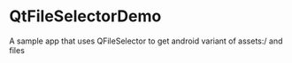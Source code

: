 # QtFileSelectorDemo
A sample app that uses QFileSelector to get android variant of assets:/ and files
